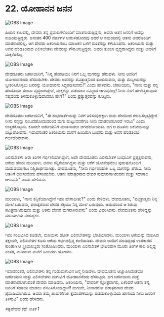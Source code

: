 # 22. ಯೋಹಾನನ ಜನನ

![OBS Image](https://cdn.door43.org/obs/jpg/360px/obs-en-22-01.jpg)

ಹಿಂದಿನ ಕಾಲದಲ್ಲಿ, ದೇವರು ತನ್ನ ಪ್ರವಾದಿಗಳೊಂದಿಗೆ ಮಾತನಾಡುತ್ತಿದ್ದನು, ಅವರು ಆತನ ಜನರಿಗೆ ಅದನ್ನು ನುಡಿಯುತ್ತಿದ್ದರು. ಅನಂತರ 400 ವರ್ಷಗಳ ಉರುಳಿಹೋದವು ಆದರೆ ಆ ಸಮಯದಲ್ಲಿ ಆತನು ಅವರೊಂದಿಗೆ ಮಾತನಾಡಲಿಲ್ಲ. ಆಗ ದೇವರು ಜಕರೀಯನೆಂಬ ಯಾಜಕನ ಬಳಿಗೆ ದೂತನನ್ನು ಕಳುಹಿಸಿದನು. ಜಕರೀಯನು ಮತ್ತು ಅವನ ಹೆಂಡತಿಯಾದ ಎಲಿಸಬೇತಳು ದೇವರನ್ನು ಗೌರವಿಸುತ್ತಿದ್ದರು. ಅವರು ತುಂಬಾ ವೃದ್ಧರಾಗಿದ್ದರು ಮತ್ತು ಅವಳಿಗೆ ಮಕ್ಕಳಿರಲಿಲ್ಲ. 

![OBS Image](https://cdn.door43.org/obs/jpg/360px/obs-en-22-02.jpg)

ದೇವದೂತನು ಜಕರೀಯನಿಗೆ, "ನಿನ್ನ ಹೆಂಡತಿಯು ನಿನಗೆ ಒಬ್ಬ ಮಗನನ್ನು ಹೆರುವಳು. ನೀನು ಅವನಿಗೆ ಯೋಹಾನನೆಂದು ಹೆಸರಿಡಬೇಕು. ದೇವರು ಅವನನ್ನು ಪವಿತ್ರಾತ್ಮನಿಂದ ತುಂಬಿಸುವನು, ಮತ್ತು ಮೆಸ್ಸೀಯನನ್ನು ಸ್ವೀಕರಿಸಿಕೊಳ್ಳಲು ಜನರನ್ನು ಯೋಹಾನನು ಸಿದ್ಧಪಡಿಸುವನು!" ಎಂದು ಹೇಳಿದನು. ಜೆಕರೀಯನು, "ನಾನು ಮತ್ತು ನನ್ನ ಹೆಂಡತಿಯು ತುಂಬಾ ವೃದ್ಧರಾಗಿದ್ದೇವೆ, ಮಕ್ಕಳನ್ನು ಪಡೆಯಲು ನಮ್ಮಿಂದ ಆಗುವುದಿಲ್ಲ! ನೀನು ನನಗೆ ಹೇಳುತ್ತಿರುವುದು ಸತ್ಯವೆಂದು ತಿಳಿದುಕೊಳ್ಳುವುದಾದರೂ ಹೇಗೆ?" ಎಂದು ಪ್ರತ್ಯುತ್ತರವನ್ನು ಕೊಟ್ಟನು.

![OBS Image](https://cdn.door43.org/obs/jpg/360px/obs-en-22-03.jpg)

ದೇವದೂತನು ಜಕರೀಯನಿಗೆ, "ಈ ಶುಭವಾರ್ತೆಯನ್ನು ನಿನಗೆ ತಿಳಿಸುವುದಕ್ಕಾಗಿ ನಾನು ದೇವರಿಂದ ಕಳುಹಿಸಲ್ಪಟ್ಟಿದ್ದೇನೆ. ನೀನು ನನ್ನನ್ನು ನಂಬದೆಹೋದುದರಿಂದ ಮಗು ಹುಟ್ಟುವವರೆಗೂ ನೀನು ಮಾತನಾಡಲಾರದೆ ಇರುವಿ" ಎಂದು ಉತ್ತರಕೊಟ್ಟನು. ಕೂಡಲೇ ಜಕರೀಯನಿಗೆ ಮಾತನಾಡಲು ಆಗದೆಹೋಯಿತು. ಆಗ ಆ ದೂತನು ಜಕರೀಯನನ್ನು ಬಿಟ್ಟುಹೋದನು. ಇದಾದನಂತರ ಜಕರೀಯನು ಮನೆಗೆ ಹಿಂದಿರುಗಿ ಬಂದನು ಮತ್ತು ಅವನ ಹೆಂಡತಿಯು ಗರ್ಭಿಣಿಯಾದಳು.

![OBS Image](https://cdn.door43.org/obs/jpg/360px/obs-en-22-04.jpg)

ಎಲಿಸಬೇತಳು ಆರು ತಿಂಗಳ ಗರ್ಭಿಣಿಯಾಗಿದ್ದಾಗ, ಅದೇ ದೇವದೂತನು ಎಲಿಸಬೇತಳ ಬಂಧುವಿಗೆ ಪ್ರತ್ಯಕ್ಷನಾದನು, ಆಕೆಯ ಹೆಸರು ಮರಿಯಳು. ಅವಳು ಕನ್ನಿಕೆಯಾಗಿದ್ದಳು ಮತ್ತು ಆಕೆಗೆ ಯೋಸೇಫನೆಂಬ ಪುರುಷನೊಂದಿಗೆ ಮದುವೆಯಾಗಲು ನಿಶ್ಚಿತಾರ್ಥವಾಗಿತ್ತು. ದೇವದೂತನು, "ನೀನು ಗರ್ಭಿಣಿಯಾಗಿ ಒಬ್ಬ ಮಗನನ್ನು ಹೆರುವಿ. ನೀನು ಆತನಿಗೆ ಯೇಸುವೆಂದು ಹೆಸರಿಡಬೇಕು. ಆತನು ಪರಾತ್ಪರನಾದ ದೇವರ ಕುಮಾರನಾಗಿರುವನು ಮತ್ತು ಸದಾಕಾಲ ಆಳುವನು" ಎಂದು ಹೇಳಿದನು. 

![OBS Image](https://cdn.door43.org/obs/jpg/360px/obs-en-22-05.jpg)

ಮರಿಯಳು, "ನಾನು ಕನ್ನಿಕೆಯಾಗಿದ್ದೇನೆ ಇದು ಹೇಗಾದೀತು?" ಎಂದು ಕೇಳಿದಳು. ದೇವದೂತನು, "ಪವಿತ್ರಾತ್ಮನು ನಿನ್ನ ಮೇಲೆ ಬರುವನು, ಪರಾತ್ಪರನಾದ ದೇವರ ಶಕ್ತಿಯು ನಿನ್ನ ಮೇಲೆ ಬರುವುದು. ಆದುದರಿಂದ ಆ ಶಿಶುವು ಪವಿತ್ರವಾಗಿರುವುದು ಮತ್ತು ಆತನು ದೇವರ ಮಗನಾಗಿರುವನು" ಎಂದು ವಿವರಿಸಿದನು. ದೇವದೂತನು ಹೇಳಿದ್ದನ್ನು ಮರಿಯಳಯ ನಂಬಿದ್ದಳು.

![OBS Image](https://cdn.door43.org/obs/jpg/360px/obs-en-22-06.jpg)

ಇದು ಸಂಭವಿಸಿದ ಕೂಡಲೇ, ಮರಿಯಳು ಹೋಗಿ ಎಲಿಸಬೇತಳನ್ನು ಭೇಟಿಯಾದಳು. ಮರಿಯಳು ಆಕೆಯನ್ನು ವಂದಿಸಿದ ತಕ್ಷಣವೇ, ಎಲಿಸಬೇತಳ ಕೂಸು ಆಕೆಯ ಗರ್ಭದಲ್ಲಿದ್ದ ಕುಣಿದಾಡಿತು. ದೇವರು ಅವರಿಗೆ ಮಾಡಿದ್ದಂಥ  ಉಪಕಾರದ  ಕುರಿತಾಗಿ ಆ ಸ್ತ್ರೀಯರಿಬ್ಬರು ಸಂತೋಷಿಸಿದರು. ಮರಿಯಳು ಎಲಿಸಬೇತಳ ಭೇಟಿಯಾಗಿ ಮೂರು ತಿಂಗಳ ಕಾಲ ಅಲ್ಲಿದ್ದ ನಂತರ, ಮರಿಯಳು ಮನೆಗೆ ಹಿಂದಿರುಗಿ ಹೋದಳು.

![OBS Image](https://cdn.door43.org/obs/jpg/360px/obs-en-22-07.jpg)

ಇದಾದನಂತರ, ಎಲಿಸಬೇತಳು ತನ್ನ ಗಂಡುಮಗುವಿನ ಜನ್ಮ ನೀಡಿದಳು. ದೇವದೂತನು ಆಜ್ಞಾಪಿಸಿದಂತೆಯೇ ಜಕರೀಯನು ಮತ್ತು ಎಲಿಸಬೇತಳು ಮಗುವಿಗೆ ಯೋಹಾನನೆಂದು ಹೆಸರಿಟ್ಟರು. ಆಗ ಜಕರೀಯನು ಮತ್ತೆ ಮಾತನಾಡಲಾಗುವಂತೆ ದೇವರು ಮಾಡಿದನು. ಜಕರೀಯನು, "ದೇವರಿಗೆ ಸ್ತೋತ್ರವಾಗಲಿ, ಏಕೆಂದರೆ ಆತನು ತನ್ನ ಜನರಿಗೆ ಸಹಾಯ ಮಾಡಲು ನೆನಪಿಸಿಕೊಂಡಿದ್ದಾನೆ! ಮಗುವೇ, ನೀನಾದರೋ ಪರಾತ್ಪರನಾದ ದೇವರ ಪ್ರವಾದಿಯಾಗಿರುವಿ. ಅವರು ತಮ್ಮ ಪಾಪಗಳಿಗಾಗಿ ಕ್ಷಮಾಪಣೆಯನ್ನು ಪಡೆದುಕೊಳ್ಳುವುದು ಹೇಗೆಂದು ನೀನು ಜನರಿಗೆ ತಿಳಿಸುವಿ" ಎಂದು ಹೇಳಿದನು. 

_ಸತ್ಯವೇದದ ಕಥೆ: ಲೂಕ 1_

